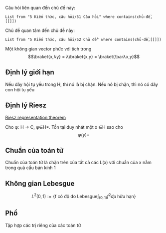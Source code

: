 Câu hỏi liên quan đến chủ đề này:
```dataview
List from "5 Kiến thức, câu hỏi/51 Câu hỏi" where contains(chủ-đề,[[]]) 
```

Chủ đề quan tâm đến chủ đề này:
```dataview
List from "5 Kiến thức, câu hỏi/52 Chủ đề" where contains(chủ-đề,[[]]) 
```

Một không gian vector phức với tích trong 
$$\braket{x,λy} = λ\braket{x,y} = \braket{\barλx,y}$$

## Định lý giới hạn
Nếu dãy hội tụ yếu trong H, thì nó là bị chặn. Nếu nó bị chặn, thì nó có dãy con hội tụ yếu

## Định lý Riesz
[Riesz representation theorem](https://en.wikipedia.org/wiki/Riesz_representation_theorem "Riesz representation theorem - Wikipedia")

Cho φ: H → C, φ∈H*. Tồn tại duy nhát một x ∈H sao cho $$φ(y) =$$ 

## Chuẩn của toán tử
Chuẩn của toán tử là chặn trên của tất cả các L(x) với chuẩn của x nằm trong quả cầu bán kính 1

## Không gian Lebesgue
$$ L^2 (0,1):= \{ \text{f có độ đo Lebesgue} \int_{(0,1)}   f^2 dμ  
\text{ hữu hạn} \}$$  

## Phổ
Tập hợp các trị riêng của các toán tử
